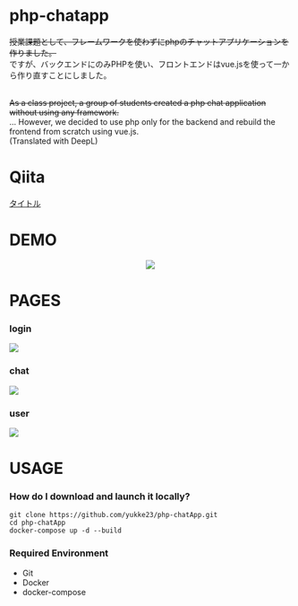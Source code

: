 # php-chatapp

~~授業課題として、フレームワークを使わずにphpのチャットアプリケーションを作りました。~~ <br>
ですが、バックエンドにのみPHPを使い、フロントエンドはvue.jsを使って一から作り直すことにしました。
<br><br>

~~As a class project, a group of students created a php chat application without using any framework.~~ <br>
... However, we decided to use php only for the backend and rebuild the frontend from scratch using vue.js.<br>
(Translated with DeepL)

# Qiita

[タイトル](https://qiita.com/yukke23/)

# DEMO

<p align="center">
<img src="./readme/demo.gif">
</p>

# PAGES

### login

<img src="./readme/login.png">

### chat

<img src="./readme/chat.png">

### user

<img src="./readme/user.png">

# USAGE

### How do I download and launch it locally?

```terminal
git clone https://github.com/yukke23/php-chatApp.git
cd php-chatApp
docker-compose up -d --build
```
### Required Environment
* Git
* Docker
* docker-compose

